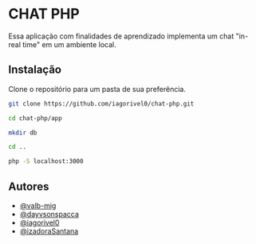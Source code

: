 
# CHAT PHP

Essa aplicação com finalidades de aprendizado implementa um chat "in-real time" em um ambiente local.



## Instalação

Clone o repositório para um pasta de sua preferência.

```bash
git clone https://github.com/iagorivel0/chat-php.git

cd chat-php/app

mkdir db

cd ..

php -S localhost:3000
```

## Autores

- [@valb-mig](https://www.github.com/valb-mig)
- [@dayvsonspacca](https://www.github.com/dayvsonspacca)
- [@iagorivel0](https://www.github.com/iagorivel0)
- [@izadoraSantana](https://github.com/izadoraSantana)

